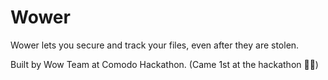 # Wower
Wower lets you secure and track your files, even after they are stolen.

Built by Wow Team at Comodo Hackathon. (Came 1st at the hackathon 👑🎉)

